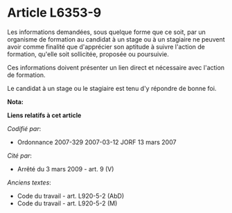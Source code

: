 # Article L6353-9

Les informations demandées, sous quelque forme que ce soit, par un organisme de formation au candidat à un stage ou à un
stagiaire ne peuvent avoir comme finalité que d'apprécier son aptitude à suivre l'action de formation, qu'elle soit
sollicitée, proposée ou poursuivie.

Ces informations doivent présenter un lien direct et nécessaire avec l'action de formation.

Le candidat à un stage ou le stagiaire est tenu d'y répondre de bonne foi.

**Nota:**



**Liens relatifs à cet article**

_Codifié par_:

  - Ordonnance 2007-329 2007-03-12 JORF 13 mars 2007

_Cité par_:

  - Arrêté du 3 mars 2009 - art. 9 (V)

_Anciens textes_:

  - Code du travail - art. L920-5-2 (AbD)
  - Code du travail - art. L920-5-2 (M)
